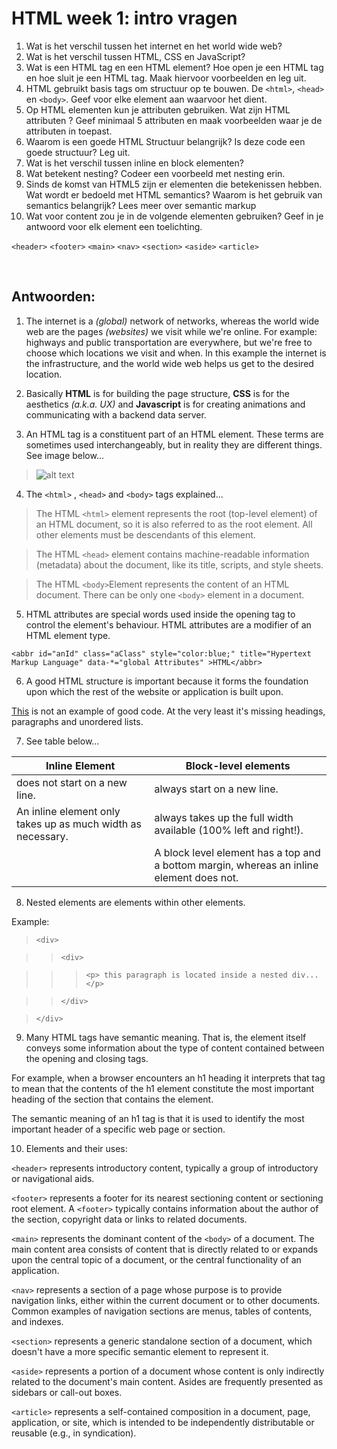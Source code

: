 
# HTML week 1: intro vragen

1.	Wat is het verschil tussen het internet en het world wide web?
2.	Wat is het verschil tussen HTML, CSS en JavaScript?
3.	Wat is een HTML tag en een HTML element? Hoe open je een HTML tag en hoe sluit je een HTML tag. Maak hiervoor voorbeelden en leg uit.
4.	HTML gebruikt basis tags om structuur op te bouwen. De ```<html>```, ```<head>``` en ```<body>```. Geef voor elke element aan waarvoor het dient.
5.	Op HTML elementen kun je attributen gebruiken. Wat zijn HTML attributen ? Geef minimaal 5 attributen en maak voorbeelden waar je de attributen in toepast.
6.	Waarom is een goede HTML Structuur belangrijk? Is deze code een goede structuur? Leg uit.
7.	Wat is het verschil tussen inline en block elementen?
8.	Wat betekent nesting? Codeer een voorbeeld met nesting erin.
9.	Sinds de komst van HTML5 zijn er elementen die betekenissen hebben. Wat wordt er bedoeld met HTML semantics? Waarom is het gebruik van semantics belangrijk?
Lees meer over semantic markup
10.	Wat voor content zou je in de volgende elementen gebruiken?
Geef in je antwoord voor elk element een toelichting.

```<header>```
```<footer>```
```<main>```
```<nav>```
```<section>```
```<aside>```
```<article>```


&nbsp;


## Antwoorden:

1. The internet is a _(global)_ network of networks, whereas the world wide web are the pages _(websites)_ we visit while we're online. For example: highways and public transportation are everywhere, but we're free to choose which locations we visit and when. In this example the internet is the infrastructure, and the world wide web helps us get to the desired location.


2. Basically **HTML** is for building the page structure, **CSS** is for the aesthetics _(a.k.a. UX)_ and **Javascript** is for creating animations and communicating with a backend data server.


3. An HTML tag is a constituent part of an HTML element. These terms are sometimes used interchangeably, but in reality they are different things. See image below... 

> ![alt text](https://citsf221.community.uaf.edu/wp-content/uploads/sites/146/2009/08/taganatomy.png "HTML element syntax")


4. The `<html>` , `<head>` and `<body>` tags explained... 

> The HTML ```<html>``` element represents the root (top-level element) of an HTML document, so it is also referred to as the root element. All other elements must be descendants of this element.

> The HTML ```<head>``` element contains machine-readable information (metadata) about the document, like its title, scripts, and style sheets.

> The HTML ```<body>```Element represents the content of an HTML document. There can be only one ```<body>``` element in a document.


5. HTML attributes are special words used inside the opening tag to control the element's behaviour. HTML attributes are a modifier of an HTML element type.

```<abbr id="anId" class="aClass" style="color:blue;" title="Hypertext Markup Language" data-*="global Attributes" >HTML</abbr>```


6. A good HTML structure is important because it forms the foundation upon which the rest of the website or application is built upon.

[This](https://raw.githubusercontent.com/mdn/learning-area/master/html/introduction-to-html/html-text-formatting/text-start.html "Github link") is not an example of good code. At the very least it's missing headings, paragraphs and unordered lists.


7. See table below...

| Inline Element | Block-level elements |
| --- | --- |
| does not start on a new line. | always start on a new line. |
| An inline element only takes up as much width as necessary. | always takes up the full width available (100% left and right!). |
| &nbsp; | A block level element has a top and a bottom margin, whereas an inline element does not. |


8. Nested elements are elements within other elements. 

Example:

> ```<div>```

>>  ```<div>```

>>>    ` <p> this paragraph is located inside a nested div... </p> `

>>  ```</div>```

> ```</div>``` 


9. Many HTML tags have semantic meaning. That is, the element itself conveys some information about the type of content contained between the opening and closing tags.

For example, when a browser encounters an h1 heading it interprets that tag to mean that the contents of the h1 element constitute the most important heading of the section that contains the element.

The semantic meaning of an h1 tag is that it is used to identify the most important header of a specific web page or section.


10. Elements and their uses:

```<header>``` represents introductory content, typically a group of introductory or navigational aids.

```<footer>``` represents a footer for its nearest sectioning content or sectioning root element. A ```<footer>``` typically contains information about the author of the section, copyright data or links to related documents.

```<main>``` represents the dominant content of the ```<body>``` of a document. The main content area consists of content that is directly related to or expands upon the central topic of a document, or the central functionality of an application.

```<nav>``` represents a section of a page whose purpose is to provide navigation links, either within the current document or to other documents. Common examples of navigation sections are menus, tables of contents, and indexes. 

```<section>``` represents a generic standalone section of a document, which doesn't have a more specific semantic element to represent it.

```<aside>``` represents a portion of a document whose content is only indirectly related to the document's main content. Asides are frequently presented as sidebars or call-out boxes.

```<article>``` represents a self-contained composition in a document, page, application, or site, which is intended to be independently distributable or reusable (e.g., in syndication).
